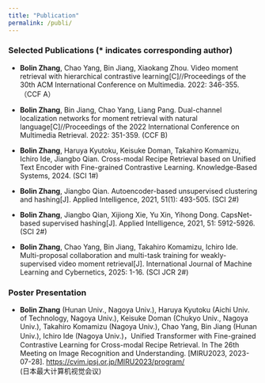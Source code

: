 ```yaml
---
title: "Publication"
permalink: /publi/
---
```


### Selected Publications (\* indicates corresponding author)

* **Bolin Zhang**, Chao Yang, Bin Jiang, Xiaokang Zhou. Video moment retrieval with hierarchical contrastive learning[C]//Proceedings of the 30th ACM International Conference on Multimedia. 2022: 346-355. （CCF A）

* **Bolin Zhang**, Bin Jiang, Chao Yang, Liang Pang. Dual-channel localization networks for moment retrieval with natural language[C]//Proceedings of the 2022 International Conference on Multimedia Retrieval. 2022: 351-359. (CCF B)

* **Bolin Zhang**, Haruya Kyutoku, Keisuke Doman, Takahiro Komamizu, Ichiro Ide, Jiangbo Qian. Cross-modal Recipe Retrieval based on Unified Text Encoder with Fine-grained Contrastive Learning. Knowledge-Based Systems, 2024. (SCI 1#)

* **Bolin Zhang**, Jiangbo Qian. Autoencoder-based unsupervised clustering and hashing[J]. Applied Intelligence, 2021, 51(1): 493-505. (SCI 2#)

* **Bolin Zhang**, Jiangbo Qian, Xijiong Xie, Yu Xin, Yihong Dong. CapsNet-based supervised hashing[J]. Applied Intelligence, 2021, 51: 5912-5926. (SCI 2#)

* **Bolin Zhang**, Chao Yang, Bin Jiang, Takahiro Komamizu, Ichiro Ide. Multi-proposal collaboration and multi-task training for weakly-supervised video moment retrieval[J]. International Journal of Machine Learning and Cybernetics, 2025: 1-16. (SCI JCR 2#)

### Poster Presentation

* **Bolin Zhang** (Hunan Univ., Nagoya Univ.), Haruya Kyutoku (Aichi Univ. of Technology, Nagoya Univ.), Keisuke Doman (Chukyo Univ., Nagoya Univ.), Takahiro Komamizu (Nagoya Univ.), Chao Yang, Bin Jiang (Hunan Univ.), Ichiro Ide (Nagoya Univ.)，Unified Transformer with Fine-grained Contrastive Learning for Cross-modal Recipe Retrieval. In The 26th Meeting on Image Recognition and Understanding. [MIRU2023, 2023-07-28]. https://cvim.ipsj.or.jp/MIRU2023/program/ \
(日本最大计算机视觉会议)





